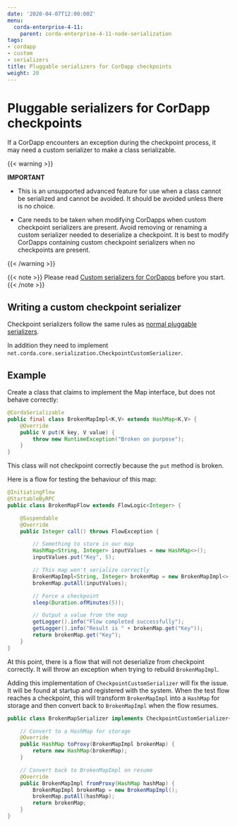 ```yaml
---
date: '2020-04-07T12:00:00Z'
menu:
  corda-enterprise-4-11:
    parent: corda-enterprise-4-11-node-serialization
tags:
- cordapp
- custom
- serializers
title: Pluggable serializers for CorDapp checkpoints
weight: 20
---
```



# Pluggable serializers for CorDapp checkpoints


If a CorDapp encounters an exception during the checkpoint process, it may need a custom serializer to make a class serializable.

{{< warning >}}

**IMPORTANT**

* This is an unsupported advanced feature for use when a class cannot be serialized and cannot be avoided. It should be avoided unless there is no choice.

* Care needs to be taken when modifying CorDapps when custom checkpoint serializers are present. Avoid removing or renaming a custom serializer needed to deserialize a checkpoint. It is best to modify CorDapps containing custom checkpoint serializers when no checkpoints are present.

{{< /warning >}}

{{< note >}}
Please read [Custom serializers for CorDapps](cordapp-custom-serializers.md) before you start.
{{< /note >}}


## Writing a custom checkpoint serializer

Checkpoint serializers follow the same rules as [normal pluggable serializers](cordapp-custom-serializers.md).

In addition they need to implement `net.corda.core.serialization.CheckpointCustomSerializer`.

## Example

Create a class that claims to implement the Map interface, but does not behave correctly:

```java
@CordaSerializable
public final class BrokenMapImpl<K,V> extends HashMap<K,V> {
    @Override
    public V put(K key, V value) {
        throw new RuntimeException("Broken on purpose");
    }
}
```

This class will not checkpoint correctly because the `put` method is broken.

Here is a flow for testing the behaviour of this map:

```java
@InitiatingFlow
@StartableByRPC
public class BrokenMapFlow extends FlowLogic<Integer> {

    @Suspendable
    @Override
    public Integer call() throws FlowException {

        // Something to store in our map
        HashMap<String, Integer> inputValues = new HashMap<>();
        inputValues.put("Key", 5);

        // This map won't serialize correctly
        BrokenMapImpl<String, Integer> brokenMap = new BrokenMapImpl<>();
        brokenMap.putAll(inputValues);

        // Force a checkpoint
        sleep(Duration.ofMinutes(5));

        // Output a value from the map
        getLogger().info("Flow completed successfully");
        getLogger().info("Result is " + brokenMap.get("Key"));
        return brokenMap.get("Key");
    }
}
```

At this point, there is a flow that will not deserialize from checkpoint correctly. It will throw an exception when trying to rebuild `BrokenMapImpl`.

Adding this implementation of `CheckpointCustomSerializer` will fix the issue. It will be found at startup and registered with the system. When the test flow reaches a checkpoint, this will transform `BrokenMapImpl` into a `HashMap` for storage and then convert back to `BrokenMapImpl` when the flow resumes.

```java
public class BrokenMapSerializer implements CheckpointCustomSerializer<BrokenMapImpl, HashMap> {

    // Convert to a HashMap for storage
    @Override
    public HashMap toProxy(BrokenMapImpl brokenMap) {
        return new HashMap(brokenMap);
    }

    // Convert back to BrokenMapImpl on resume
    @Override
    public BrokenMapImpl fromProxy(HashMap hashMap) {
        BrokenMapImpl brokenMap = new BrokenMapImpl();
        brokenMap.putAll(hashMap);
        return brokenMap;
    }
}
```
